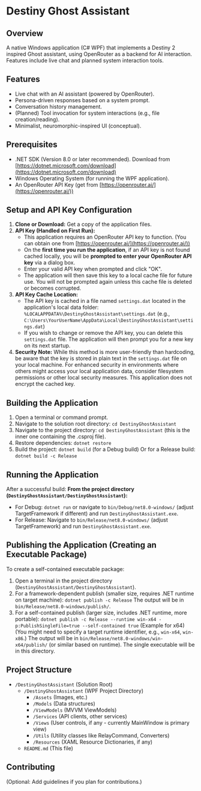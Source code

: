 # Destiny Ghost Assistant

## Overview
A native Windows application (C# WPF) that implements a Destiny 2 inspired Ghost assistant, using OpenRouter as a backend for AI interaction. Features include live chat and planned system interaction tools.

## Features
- Live chat with an AI assistant (powered by OpenRouter).
- Persona-driven responses based on a system prompt.
- Conversation history management.
- (Planned) Tool invocation for system interactions (e.g., file creation/reading).
- Minimalist, neuromorphic-inspired UI (conceptual).

## Prerequisites
- .NET SDK (Version 8.0 or later recommended). Download from [https://dotnet.microsoft.com/download](https://dotnet.microsoft.com/download)
- Windows Operating System (for running the WPF application).
- An OpenRouter API Key (get from [https://openrouter.ai/](https://openrouter.ai/))

## Setup and API Key Configuration

1.  **Clone or Download:** Get a copy of the application files.
2.  **API Key (Handled on First Run):**
    *   This application requires an OpenRouter API key to function. (You can obtain one from [https://openrouter.ai/](https://openrouter.ai/))
    *   On the **first time you run the application**, if an API key is not found cached locally, you will be **prompted to enter your OpenRouter API key** via a dialog box.
    *   Enter your valid API key when prompted and click "OK".
    *   The application will then save this key to a local cache file for future use. You will not be prompted again unless this cache file is deleted or becomes corrupted.
3.  **API Key Cache Location:**
    *   The API key is cached in a file named `settings.dat` located in the application's local data folder:
        `%LOCALAPPDATA%\DestinyGhostAssistant\settings.dat`
        (e.g., `C:\Users\YourUserName\AppData\Local\DestinyGhostAssistant\settings.dat`)
    *   If you wish to change or remove the API key, you can delete this `settings.dat` file. The application will then prompt you for a new key on its next startup.
4.  **Security Note:** While this method is more user-friendly than hardcoding, be aware that the key is stored in plain text in the `settings.dat` file on your local machine. For enhanced security in environments where others might access your local application data, consider filesystem permissions or other local security measures. This application does not encrypt the cached key.

## Building the Application
1. Open a terminal or command prompt.
2. Navigate to the solution root directory: `cd DestinyGhostAssistant`
3. Navigate to the project directory: `cd DestinyGhostAssistant` (this is the inner one containing the .csproj file).
4. Restore dependencies: `dotnet restore`
5. Build the project: `dotnet build` (for a Debug build)
   Or for a Release build: `dotnet build -c Release`

## Running the Application
After a successful build:
**From the project directory (`DestinyGhostAssistant/DestinyGhostAssistant`):**
  - For Debug: `dotnet run` or navigate to `bin/Debug/net8.0-windows/` (adjust TargetFramework if different) and run `DestinyGhostAssistant.exe`.
  - For Release: Navigate to `bin/Release/net8.0-windows/` (adjust TargetFramework) and run `DestinyGhostAssistant.exe`.

## Publishing the Application (Creating an Executable Package)
To create a self-contained executable package:
1. Open a terminal in the project directory (`DestinyGhostAssistant/DestinyGhostAssistant`).
2. For a framework-dependent publish (smaller size, requires .NET runtime on target machine):
   `dotnet publish -c Release`
   The output will be in `bin/Release/net8.0-windows/publish/`.
3. For a self-contained publish (larger size, includes .NET runtime, more portable):
   `dotnet publish -c Release --runtime win-x64 -p:PublishSingleFile=true --self-contained true` (Example for x64)
   (You might need to specify a target runtime identifier, e.g., `win-x64`, `win-x86`.)
   The output will be in `bin/Release/net8.0-windows/win-x64/publish/` (or similar based on runtime).
   The single executable will be in this directory.

## Project Structure
- `/DestinyGhostAssistant` (Solution Root)
  - `/DestinyGhostAssistant` (WPF Project Directory)
    - `/Assets` (Images, etc.)
    - `/Models` (Data structures)
    - `/ViewModels` (MVVM ViewModels)
    - `/Services` (API clients, other services)
    - `/Views` (User controls, if any - currently MainWindow is primary view)
    - `/Utils` (Utility classes like RelayCommand, Converters)
    - `/Resources` (XAML Resource Dictionaries, if any)
  - `README.md` (This file)

## Contributing
(Optional: Add guidelines if you plan for contributions.)
